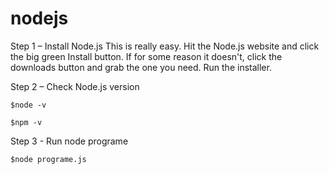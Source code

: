 # nodejs
Step 1 – Install Node.js
    This is really easy. Hit the Node.js website and click the big green Install button. If for some reason it doesn't, click the downloads button and grab the one you need. Run the installer. 

Step 2 – Check Node.js version
    
    $node -v

    $npm -v
    
Step 3 - Run node programe

    $node programe.js


